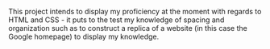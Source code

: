 This project intends to display my proficiency at the moment with regards to HTML and CSS - it puts to the test my knowledge of spacing and organization such as to construct a replica of a website (in this case the Google homepage) to display my knowledge. 



